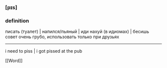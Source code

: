 ### [pɪs]

### definition
писать (туалет) | напился/пьяный | иди нахуй (в идиомах) | бесишь
совет
очень грубо, использовать только при друзьях

---
i need to piss | i got pissed at the pub

[[Word]]